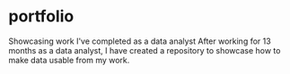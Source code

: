 # portfolio
Showcasing work I've completed as a data analyst
After working for 13 months as a data analyst, I have created a repository to showcase how to make data usable from my work.
